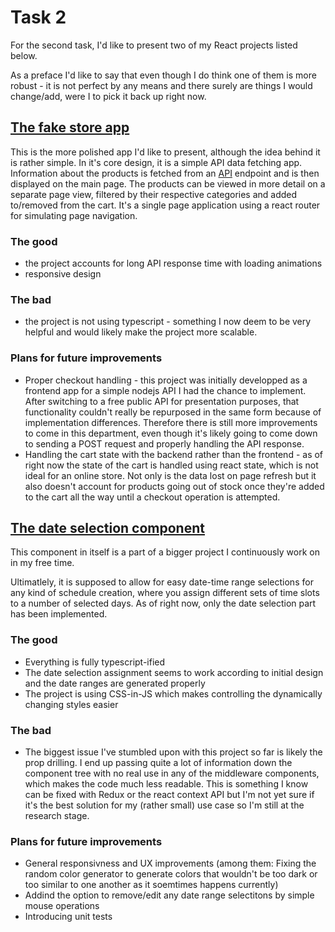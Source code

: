 # Task 2

For the second task, I'd like to present two of my React projects listed below. 

As a preface I'd like to say that even though I do think one of them is more robust - it is not perfect by any means and there surely are things I would change/add, 
were I to pick it back up right now.

## [The fake store app](https://github.com/juliabiel25/fake-store) 
This is the more polished app I'd like to present, although the idea behind it is rather simple.
In it's core design, it is a simple API data fetching app. Information about the products is fetched from an [API](https://fakestoreapi.com/) endpoint and is then displayed on the main page.
The products can be viewed in more detail on a separate page view, filtered by their respective categories and added to/removed from the cart.
It's a single page application using a react router for simulating page navigation.

### The good
- the project accounts for long API response time with loading animations
- responsive design

### The bad
- the project is not using typescript - something I now deem to be very helpful and would likely make the project more scalable.

### Plans for future improvements
- Proper checkout handling - this project was initially developped as a frontend app for a simple nodejs API I had the chance to implement. After switching to a free public API for presentation purposes, that functionality couldn't really be repurposed in the same form because of implementation differences. Therefore there is still more improvements to come in this department, even though it's likely going to come down to sending a POST request and properly handling the API response.
- Handling the cart state with the backend rather than the frontend - as of right now the state of the cart is handled using react state, which is not ideal for an online store. Not only is the data lost on page refresh but it also doesn't account for products going out of stock once they're added to the cart all the way until a checkout operation is attempted. 


## [The date selection component](https://github.com/juliabiel25/scheduling-app)
This component in itself is a part of a bigger project I continuously work on in my free time. 

Ultimatlely, it is supposed to allow for easy date-time range selections for any kind of schedule creation, where you assign different sets of time slots to a number of selected days.
As of right now, only the date selection part has been implemented.

### The good
- Everything is fully typescript-ified
- The date selection assignment seems to work according to initial design and the date ranges are generated properly
- The project is using CSS-in-JS which makes controlling the dynamically changing styles easier

### The bad
- The biggest issue I've stumbled upon with this project so far is likely the prop drilling. I end up passing quite a lot of information down the component tree with no real use in any of the middleware components, which makes the code much less readable. This is something I know can be fixed with Redux or the react context API but I'm not yet sure if it's the best solution for my (rather small) use case so I'm still at the research stage. 

### Plans for future improvements
- General responsivness and UX improvements (among them: Fixing the random color generator to generate colors that wouldn't be too dark or too similar to one another as it soemtimes happens currently)
- Addind the option to remove/edit any date range selectitons by simple mouse operations
- Introducing unit tests

